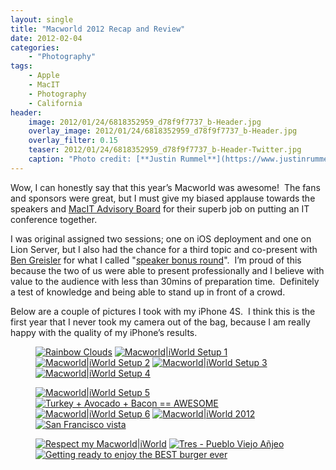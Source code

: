 ```yaml
---
layout: single
title: "Macworld 2012 Recap and Review"
date: 2012-02-04
categories:
    - "Photography"
tags:
    - Apple
    - MacIT
    - Photography
    - California
header:
    image: 2012/01/24/6818352959_d78f9f7737_b-Header.jpg
    overlay_image: 2012/01/24/6818352959_d78f9f7737_b-Header.jpg
    overlay_filter: 0.15
    teaser: 2012/01/24/6818352959_d78f9f7737_b-Header-Twitter.jpg 		# Shrink image to 575 width
    caption: "Photo credit: [**Justin Rummel**](https://www.justinrummel.com)"
---
```

Wow, I can honestly say that this year’s Macworld was awesome!  The fans and sponsors were great, but I must give my biased applause towards the speakers and [MacIT Advisory Board][advisory-board] for their superb job on putting an IT conference together.

I was original assigned two sessions; one on iOS deployment and one on Lion Server, but I also had the chance for a third topic and co-present with [Ben Greisler][magikben] for what I called "[speaker bonus round][163343731775385600]".  I’m proud of this because the two of us were able to present professionally and I believe with value to the audience with less than 30mins of preparation time.  Definitely a test of knowledge and being able to stand up in front of a crowd.

Below are a couple of pictures I took with my iPhone 4S.  I think this is the first year that I never took my camera out of the bag, because I am really happy with the quality of my iPhone’s results.

<figure class="fifth">
<a href="https://www.flickr.com/photos/justinrummel/6752637013/"><img src="https://farm8.static.flickr.com/7015/6752637013_52d7343288_q.jpg" title="Rainbow Clouds" /></a>
<a href="https://www.flickr.com/photos/justinrummel/6818341183/"><img src="https://farm8.static.flickr.com/7001/6818341183_053120e2db_q.jpg" title="Macworld|iWorld Setup 1" /></a>
<a href="https://www.flickr.com/photos/justinrummel/6818345679/"><img src="https://farm8.static.flickr.com/7019/6818345679_339dc50e4c_q.jpg" title="Macworld|iWorld Setup 2" /></a>
<a href="https://www.flickr.com/photos/justinrummel/6818348045/"><img src="https://farm8.static.flickr.com/7022/6818348045_c1877af742_q.jpg" title="Macworld|iWorld Setup 3" /></a>
<a href="https://www.flickr.com/photos/justinrummel/6818350497/"><img src="https://farm8.static.flickr.com/7163/6818350497_ffc8d25309_q.jpg" title="Macworld|iWorld Setup 4" /></a>
</figure>
<figure class="fifth">
<a href="https://www.flickr.com/photos/justinrummel/6818352959/"><img src="https://farm8.static.flickr.com/7166/6818352959_d78f9f7737_q.jpg" title="Macworld|iWorld Setup 5" /></a>
<a href="https://www.flickr.com/photos/justinrummel/6757077415/"><img src="https://farm8.static.flickr.com/7147/6757077415_66c9ca97dc_q.jpg" title="Turkey + Avocado + Bacon == AWESOME" /></a>
<a href="https://www.flickr.com/photos/justinrummel/6818355697/"><img src="https://farm8.static.flickr.com/7030/6818355697_122acb321c_q.jpg" title="Macworld|iWorld Setup 6" /></a>
<a href="https://www.flickr.com/photos/justinrummel/6818357953/"><img src="https://farm8.static.flickr.com/7004/6818357953_f00e7643ec_q.jpg" title="Macworld|iWorld 2012" /></a>
<a href="https://www.flickr.com/photos/justinrummel/6818360061/"><img src="https://farm8.static.flickr.com/7026/6818360061_175793a8cf_q.jpg" title="San Francisco vista" /></a>
</figure>
<figure class="fifth">
<a href="https://www.flickr.com/photos/justinrummel/6818362191/"><img src="https://farm8.static.flickr.com/7032/6818362191_8d13d22462_q.jpg" title="Respect my Macworld|iWorld" /></a>
<a href="https://www.flickr.com/photos/justinrummel/6774391515/"><img src="https://farm8.static.flickr.com/7173/6774391515_0e40b5aa63_q.jpg" title="Tres - Pueblo Viejo Añjeo" /></a>
<a href="https://www.flickr.com/photos/justinrummel/6778207663/"><img src="https://farm8.static.flickr.com/7030/6778207663_f39598f28c_q.jpg" title="Getting ready to enjoy the BEST burger ever" /></a>
</figure>

[advisory-board]: http://www.macitconf.com/advisory-board
[magikben]: https://twitter.com/magikben
[163343731775385600]: https://twitter.com/#!/justinrummel/status/163343731775385600
